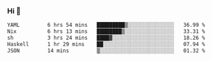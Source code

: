 ### Hi 👋

<!--START_SECTION:waka-->

```txt
YAML         6 hrs 54 mins   █████████▒░░░░░░░░░░░░░░░   36.99 %
Nix          6 hrs 13 mins   ████████▒░░░░░░░░░░░░░░░░   33.31 %
sh           3 hrs 24 mins   ████▓░░░░░░░░░░░░░░░░░░░░   18.26 %
Haskell      1 hr 29 mins    ██░░░░░░░░░░░░░░░░░░░░░░░   07.94 %
JSON         14 mins         ▒░░░░░░░░░░░░░░░░░░░░░░░░   01.32 %
```

<!--END_SECTION:waka-->
